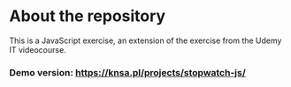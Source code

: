 # About the repository
This is a JavaScript exercise, an extension of the exercise from the Udemy IT videocourse.

### Demo version: https://knsa.pl/projects/stopwatch-js/
